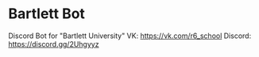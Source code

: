 # Bartlett Bot
Discord Bot for "Bartlett University"
VK: https://vk.com/r6_school
Discord: https://discord.gg/2Uhgyyz
